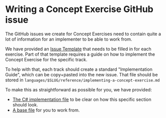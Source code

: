 # Writing a Concept Exercise GitHub issue

The GitHub issues we create for Concept Exercises need to contain quite a lot of information for an implementer to be able to work from.

We have provided an [Issue Template](https://github.com/iHiD/v3/issues/new?assignees=&labels=type%2Fnew-exercise%2C+status%2Fhelp-wanted&template=implement-concept-exercise.md&title=%5B%3CLANG%3E%5D+Implement+new+concept+exercise%3A+%3CSLUG%3E) that needs to be filled in for each exercise. Part of that template requires a guide on how to implement the Concept Exercise for the specific track.

To help with that, each track should create a standard "Implementation Guide", which can be copy+pasted into the new issue. That file should be stored in `languages/$SLUG/reference/implementing-a-concept-exercise.md`

To make this as straightforward as possible for you, we have provided:

- [The C# implementation file](../../languages/csharp/reference/implementing-a-concept-exercise.md) to be clear on how this specific section should look.
- [A base file](./generic-how-to-implement-a-concept-exercise.md) for you to work from.

